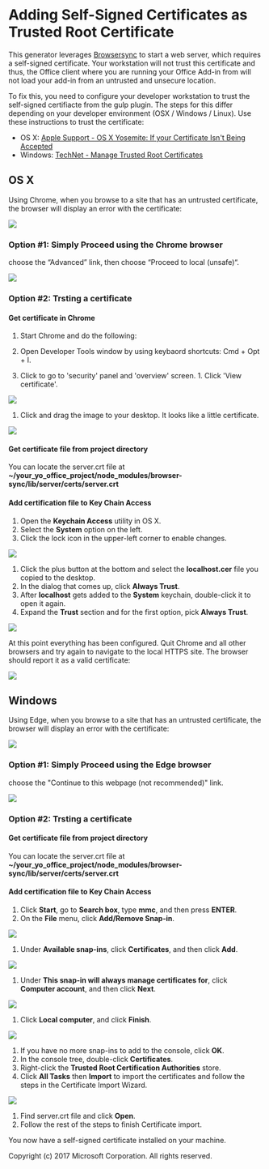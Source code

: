 # Adding Self-Signed Certificates as Trusted Root Certificate

This generator leverages [Browsersync](https://browsersync.io/) to start a web server, which requires a self-signed certificate. Your workstation will not trust this certificate and thus, the Office client where you are running your Office Add-in from will not load your add-in from an untrusted and unsecure location.

To fix this, you need to configure your developer workstation to trust the self-signed certifiacte from the gulp plugin. The steps for this differ depending on your developer environment (OSX / Windows / Linux). Use these instructions to trust the certificate:

- OS X: [Apple Support - OS X Yosemite: If your Certificate Isn't Being Accepted](https://support.apple.com/kb/PH18677)
- Windows: [TechNet - Manage Trusted Root Certificates](https://technet.microsoft.com/en-us/library/cc754841.aspx)

## OS X

Using Chrome, when you browse to a site that has an untrusted certificate, the browser will display an error with the certificate:

  ![](assets/ssl-chrome-error.png)

### Option #1: Simply Proceed using the Chrome browser

choose the “Advanced” link, then choose “Proceed to local (unsafe)“.

  ![](assets/ssl-chrome-bypass.gif)

### Option #2: Trsting a certificate

#### Get certificate in Chrome

1. Start Chrome and do the following:

  1. Open Developer Tools window by using keybaord shortcuts: Cmd + Opt + I.
  1. Click to go to 'security' panel and 'overview' screen.
	1. Click 'View certificate'.

  ![](assets/ssl-chrome-devtool.png)

1. Click and drag the image to your desktop. It looks like a little certificate.

  ![](assets/ssl-chorme-getcert.png)

#### Get certificate file from project directory

You can locate the server.crt file at **~/your_yo_office_project/node_modules/browser-sync/lib/server/certs/server.crt**

#### Add certification file to Key Chain Access

1. Open the **Keychain Access** utility in OS X.
  1. Select the **System** option on the left.
  1. Click the lock icon in the upper-left corner to enable changes.

  ![](assets/ssl-keychain-01.png)

  1. Click the plus button at the bottom and select the **localhost.cer** file you copied to the desktop.
  1. In the dialog that comes up, click **Always Trust**.
  1. After **localhost** gets added to the **System** keychain, double-click it to open it again.
  1. Expand the **Trust** section and for the first option, pick **Always Trust**.

  ![](assets/ssl-keychain-02.png)
  
At this point everything has been configured. Quit Chrome and all other browsers and try again to navigate to the local HTTPS site. The browser should report it as a valid certificate:

  ![](assets/ssl-chrome-good.png)

## Windows

Using Edge, when you browse to a site that has an untrusted certificate, the browser will display an error with the certificate:

  ![](assets/ssl-edge-error.png)

### Option #1: Simply Proceed using the Edge browser

choose the "Continue to this webpage (not recommended)" link.

  ![](assets/ssl-edge-bypass.gif)

### Option #2: Trsting a certificate

#### Get certificate file from project directory

You can locate the server.crt file at **~/your_yo_office_project/node_modules/browser-sync/lib/server/certs/server.crt**

#### Add certification file to Key Chain Access

1. Click **Start**, go to **Search box**, type **mmc**, and then press **ENTER**.
1. On the **File** menu, click **Add/Remove Snap-in**.

  ![](assets/ssl-windows-01.png)

1. Under **Available snap-ins**, click **Certificates**, and then click **Add**.

  ![](assets/ssl-windows-02.png)

1. Under **This snap-in will always manage certificates for**, click **Computer account**, and then click **Next**.

  ![](assets/ssl-windows-03.png)

1. Click **Local computer**, and click **Finish**.

  ![](assets/ssl-windows-04.png)

1. If you have no more snap-ins to add to the console, click **OK**.
1. In the console tree, double-click **Certificates**.
1. Right-click the **Trusted Root Certification Authorities** store.
1. Click **All Tasks** then **Import** to import the certificates and follow the steps in the Certificate Import Wizard.

  ![](assets/ssl-windows-05.png)

1. Find server.crt file and click **Open**.
1. Follow the rest of the steps to finish Certificate import.

You now have a self-signed certificate installed on your machine.

Copyright (c) 2017 Microsoft Corporation. All rights reserved.